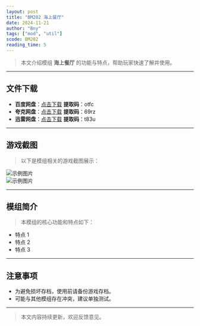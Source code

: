 ```yaml
---
layout: post
title: "BM202 海上餐厅"
date: 2024-11-21
author: "Bny"
tags: ["mod", "util"]
scode: BM202
reading_time: 5
---
```


> 本文介绍模组 **海上餐厅** 的功能与特点，帮助玩家快速了解并使用。

---





## 文件下载
- **百度网盘**：[点击下载](https://pan.baidu.com/s/1b-hIFyBA3QkqRtdgBNYS5A?pwd=otfc)  **提取码**：otfc  
- **夸克网盘**：[点击下载](https://pan.quark.cn/s/226f57a4e1b0?pwd=69rz)  **提取码**：69rz  
- **迅雷网盘**：[点击下载](https://pan.xunlei.com/s/VOCCbizoQxxhHVog5IlDWfDuA1?pwd=t83u)  **提取码**：t83u  

---

## 游戏截图
> 以下是模组相关的游戏截图展示：

![示例图片](https://example.com/screenshot1.jpg)  
![示例图片](https://example.com/screenshot2.jpg)

---

## 模组简介
> 本模组的核心功能和特点如下：
- 特点 1
- 特点 2
- 特点 3

---

## 注意事项
- 为避免损坏存档，使用前请备份游戏存档。
- 可能与其他模组存在冲突，建议单独测试。

---

> 本文内容持续更新，欢迎反馈意见。
